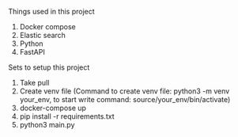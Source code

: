 Things used in this project

  1. Docker compose
  2. Elastic search
  3. Python
  4. FastAPI
     
Sets to setup this project

  1. Take pull
  2. Create venv file (Command to create venv file: python3 -m venv your_env, to start write command: source/your_env/bin/activate)
  3. docker-compose up
  4. pip install -r requirements.txt
  5. python3 main.py
